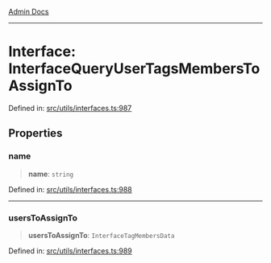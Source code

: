 [Admin Docs](/)

***

# Interface: InterfaceQueryUserTagsMembersToAssignTo

Defined in: [src/utils/interfaces.ts:987](https://github.com/PalisadoesFoundation/talawa-admin/blob/main/src/utils/interfaces.ts#L987)

## Properties

### name

> **name**: `string`

Defined in: [src/utils/interfaces.ts:988](https://github.com/PalisadoesFoundation/talawa-admin/blob/main/src/utils/interfaces.ts#L988)

***

### usersToAssignTo

> **usersToAssignTo**: `InterfaceTagMembersData`

Defined in: [src/utils/interfaces.ts:989](https://github.com/PalisadoesFoundation/talawa-admin/blob/main/src/utils/interfaces.ts#L989)
